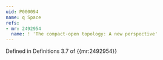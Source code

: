 ```yaml
---
uid: P000094
name: q Space
refs:
- mr: 2492954
  name: ! 'The compact-open topology: A new perspective'
---
```

Defined in Definitions 3.7 of {{mr:2492954}}
